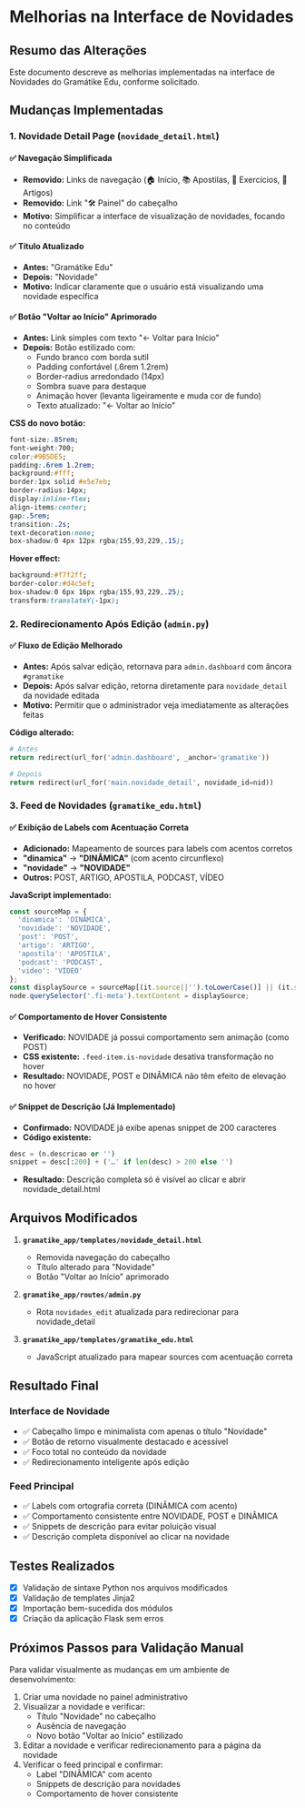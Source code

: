 # Melhorias na Interface de Novidades

## Resumo das Alterações

Este documento descreve as melhorias implementadas na interface de Novidades do Gramátike Edu, conforme solicitado.

## Mudanças Implementadas

### 1. Novidade Detail Page (`novidade_detail.html`)

#### ✅ Navegação Simplificada
- **Removido:** Links de navegação (🏠 Início, 📚 Apostilas, 🧠 Exercícios, 📑 Artigos)
- **Removido:** Link "🛠️ Painel" do cabeçalho
- **Motivo:** Simplificar a interface de visualização de novidades, focando no conteúdo

#### ✅ Título Atualizado
- **Antes:** "Gramátike Edu"
- **Depois:** "Novidade"
- **Motivo:** Indicar claramente que o usuário está visualizando uma novidade específica

#### ✅ Botão "Voltar ao Início" Aprimorado
- **Antes:** Link simples com texto "← Voltar para Início"
- **Depois:** Botão estilizado com:
  - Fundo branco com borda sutil
  - Padding confortável (.6rem 1.2rem)
  - Border-radius arredondado (14px)
  - Sombra suave para destaque
  - Animação hover (levanta ligeiramente e muda cor de fundo)
  - Texto atualizado: "← Voltar ao Início"

**CSS do novo botão:**
```css
font-size:.85rem; 
font-weight:700; 
color:#9B5DE5; 
padding:.6rem 1.2rem; 
background:#fff; 
border:1px solid #e5e7eb; 
border-radius:14px; 
display:inline-flex; 
align-items:center; 
gap:.5rem; 
transition:.2s; 
text-decoration:none; 
box-shadow:0 4px 12px rgba(155,93,229,.15);
```

**Hover effect:**
```css
background:#f7f2ff; 
border-color:#d4c5ef; 
box-shadow:0 6px 16px rgba(155,93,229,.25); 
transform:translateY(-1px);
```

### 2. Redirecionamento Após Edição (`admin.py`)

#### ✅ Fluxo de Edição Melhorado
- **Antes:** Após salvar edição, retornava para `admin.dashboard` com âncora `#gramatike`
- **Depois:** Após salvar edição, retorna diretamente para `novidade_detail` da novidade editada
- **Motivo:** Permitir que o administrador veja imediatamente as alterações feitas

**Código alterado:**
```python
# Antes
return redirect(url_for('admin.dashboard', _anchor='gramatike'))

# Depois
return redirect(url_for('main.novidade_detail', novidade_id=nid))
```

### 3. Feed de Novidades (`gramatike_edu.html`)

#### ✅ Exibição de Labels com Acentuação Correta
- **Adicionado:** Mapeamento de sources para labels com acentos corretos
- **"dinamica"** → **"DINÂMICA"** (com acento circunflexo)
- **"novidade"** → **"NOVIDADE"**
- **Outros:** POST, ARTIGO, APOSTILA, PODCAST, VÍDEO

**JavaScript implementado:**
```javascript
const sourceMap = {
  'dinamica': 'DINÂMICA',
  'novidade': 'NOVIDADE',
  'post': 'POST',
  'artigo': 'ARTIGO',
  'apostila': 'APOSTILA',
  'podcast': 'PODCAST',
  'video': 'VÍDEO'
};
const displaySource = sourceMap[(it.source||'').toLowerCase()] || (it.source||'').toUpperCase();
node.querySelector('.fi-meta').textContent = displaySource;
```

#### ✅ Comportamento de Hover Consistente
- **Verificado:** NOVIDADE já possui comportamento sem animação (como POST)
- **CSS existente:** `.feed-item.is-novidade` desativa transformação no hover
- **Resultado:** NOVIDADE, POST e DINÂMICA não têm efeito de elevação no hover

#### ✅ Snippet de Descrição (Já Implementado)
- **Confirmado:** NOVIDADE já exibe apenas snippet de 200 caracteres
- **Código existente:**
```python
desc = (n.descricao or '')
snippet = desc[:200] + ('…' if len(desc) > 200 else '')
```
- **Resultado:** Descrição completa só é visível ao clicar e abrir novidade_detail.html

## Arquivos Modificados

1. **`gramatike_app/templates/novidade_detail.html`**
   - Removida navegação do cabeçalho
   - Título alterado para "Novidade"
   - Botão "Voltar ao Início" aprimorado

2. **`gramatike_app/routes/admin.py`**
   - Rota `novidades_edit` atualizada para redirecionar para novidade_detail

3. **`gramatike_app/templates/gramatike_edu.html`**
   - JavaScript atualizado para mapear sources com acentuação correta

## Resultado Final

### Interface de Novidade
- ✅ Cabeçalho limpo e minimalista com apenas o título "Novidade"
- ✅ Botão de retorno visualmente destacado e acessível
- ✅ Foco total no conteúdo da novidade
- ✅ Redirecionamento inteligente após edição

### Feed Principal
- ✅ Labels com ortografia correta (DINÂMICA com acento)
- ✅ Comportamento consistente entre NOVIDADE, POST e DINÂMICA
- ✅ Snippets de descrição para evitar poluição visual
- ✅ Descrição completa disponível ao clicar na novidade

## Testes Realizados

- [x] Validação de sintaxe Python nos arquivos modificados
- [x] Validação de templates Jinja2
- [x] Importação bem-sucedida dos módulos
- [x] Criação da aplicação Flask sem erros

## Próximos Passos para Validação Manual

Para validar visualmente as mudanças em um ambiente de desenvolvimento:

1. Criar uma novidade no painel administrativo
2. Visualizar a novidade e verificar:
   - Título "Novidade" no cabeçalho
   - Ausência de navegação
   - Novo botão "Voltar ao Início" estilizado
3. Editar a novidade e verificar redirecionamento para a página da novidade
4. Verificar o feed principal e confirmar:
   - Label "DINÂMICA" com acento
   - Snippets de descrição para novidades
   - Comportamento de hover consistente

